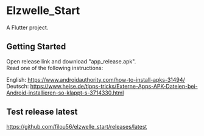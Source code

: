 # Elzwelle_Start

A Flutter project.

## Getting Started
Open release link and download "app_release.apk".  
Read one of the following instructions:

English:  https://www.androidauthority.com/how-to-install-apks-31494/  
Deutsch:  https://www.heise.de/tipps-tricks/Externe-Apps-APK-Dateien-bei-Android-installieren-so-klappt-s-3714330.html  

## Test release latest
https://github.com/filou56/elzwelle_start/releases/latest
